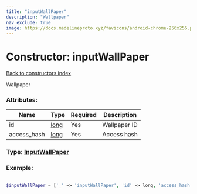```yaml
---
title: "inputWallPaper"
description: "Wallpaper"
nav_exclude: true
image: https://docs.madelineproto.xyz/favicons/android-chrome-256x256.png
---
```

# Constructor: inputWallPaper  
[Back to constructors index](/API_docs/constructors/index.html)



Wallpaper

### Attributes:

| Name     |    Type       | Required | Description |
|----------|---------------|----------|-------------|
|id|[long](/API_docs/types/long.html) | Yes|Wallpaper ID|
|access\_hash|[long](/API_docs/types/long.html) | Yes|Access hash|



### Type: [InputWallPaper](/API_docs/types/InputWallPaper.html)


### Example:

```php

$inputWallPaper = ['_' => 'inputWallPaper', 'id' => long, 'access_hash' => long];
```  
